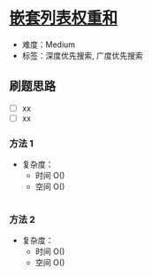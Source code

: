 # [嵌套列表权重和](https://leetcode-cn.com/problems/nested-list-weight-sum/)

- 难度：Medium
- 标签：深度优先搜索, 广度优先搜索

## 刷题思路

- [ ] xx
- [ ] xx

### 方法 1

- 复杂度：
    - 时间 O()
    - 空间 O()

``` js

```

### 方法 2

- 复杂度：
    - 时间 O()
    - 空间 O()

``` js

```
